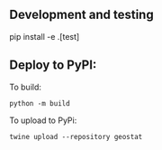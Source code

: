 ## Development and testing

pip install -e .[test]

## Deploy to PyPI:

To build:
```
python -m build
```
To upload to PyPi:
```
twine upload --repository geostat
```
